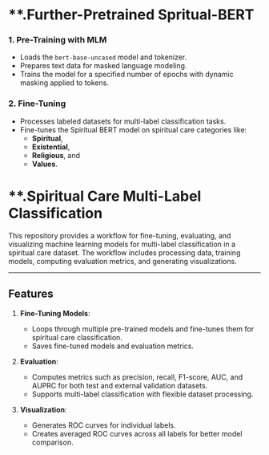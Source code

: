 
# **.Further-Pretrained Spritual-BERT

### 1. Pre-Training with MLM
- Loads the `bert-base-uncased` model and tokenizer.
- Prepares text data for masked language modeling.
- Trains the model for a specified number of epochs with dynamic masking applied to tokens.

### 2. Fine-Tuning
- Processes labeled datasets for multi-label classification tasks.
- Fine-tunes the Spiritual BERT model on spiritual care categories like:
  - **Spiritual**,
  - **Existential**,
  - **Religious**, and
  - **Values**.
  
# **.Spiritual Care Multi-Label Classification

This repository provides a workflow for fine-tuning, evaluating, and visualizing machine learning models for multi-label classification in a spiritual care dataset. The workflow includes processing data, training models, computing evaluation metrics, and generating visualizations.

---

## Features

1. **Fine-Tuning Models**:
   - Loops through multiple pre-trained models and fine-tunes them for spiritual care classification.
   - Saves fine-tuned models and evaluation metrics.

2. **Evaluation**:
   - Computes metrics such as precision, recall, F1-score, AUC, and AUPRC for both test and external validation datasets.
   - Supports multi-label classification with flexible dataset processing.

3. **Visualization**:
   - Generates ROC curves for individual labels.
   - Creates averaged ROC curves across all labels for better model comparison.

